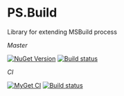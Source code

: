 # PS.Build
Library for extending MSBuild process

*Master*

[![NuGet Version](https://img.shields.io/nuget/v/PS.Build.svg?label=master+nuget)](https://www.nuget.org/packages?q=PS.Build)
[![Build status](https://ci.appveyor.com/api/projects/status/ki1xn6w347k0vord?svg=true)](https://ci.appveyor.com/project/BlackGad/ps-build)

*CI*

[![MyGet CI](https://img.shields.io/myget/ps-projects/vpre/PS.Build.svg?label=CI+nuget)](https://www.myget.org/gallery/ps-projects)
[![Build status](https://ci.appveyor.com/api/projects/status/ixmnwi3hxi4jot9b?svg=true)](https://ci.appveyor.com/project/BlackGad/ps-build-xhs18)
